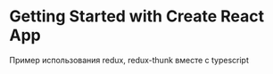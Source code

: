 # Getting Started with Create React App
Пример использования redux, redux-thunk вместе с typescript
